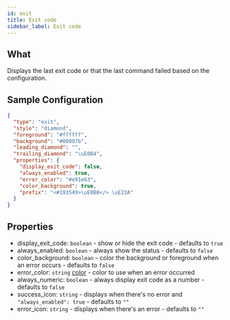 ```yaml
---
id: exit
title: Exit code
sidebar_label: Exit code
---
```


## What

Displays the last exit code or that the last command failed based on the configuration.

## Sample Configuration

```json
{
  "type": "exit",
  "style": "diamond",
  "foreground": "#ffffff",
  "background": "#00897b",
  "leading_diamond": "",
  "trailing_diamond": "\uE0B4",
  "properties": {
    "display_exit_code": false,
    "always_enabled": true,
    "error_color": "#e91e63",
    "color_background": true,
    "prefix": "<#193549>\uE0B0</> \uE23A"
  }
}
```

## Properties

- display_exit_code: `boolean` - show or hide the exit code - defaults to `true`
- always_enabled: `boolean` - always show the status - defaults to `false`
- color_background: `boolean` - color the background or foreground when an error occurs - defaults to `false`
- error_color: `string` [color][colors] - color to use when an error occurred
- always_numeric: `boolean` - always display exit code as a number - defaults to `false`
- success_icon: `string` - displays when there's no error and `"always_enabled": true` - defaults to `""`
- error_icon: `string` - displays when there's an error - defaults to `""`

[colors]: /docs/configure#colors

